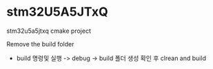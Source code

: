 # stm32U5A5JTxQ
stm32u5a5jtxq cmake project

Remove the build folder
- build
명령및 실행 -> debug -> build 폴더 생성 확인 후 clrean and build
